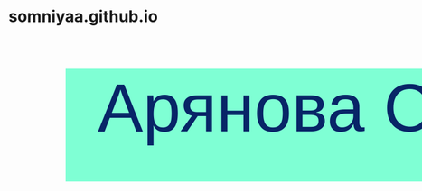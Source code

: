 # somniyaa.github.io
<!DOCTYPE html>
<html lang="ru">
<head>
<link rel="stylesheet" href="style.css">
</head>
<body>
  <style>
  .text{
width: 1000px;
height: 200px;
background: #7FFFD4;
margin-left: 20%;
margin-right: 20%;
margin-top: 15%;
color: #082567;
text-align: center;
font-family: Arial, Verdana, sans-serif;
font-size: 120px;
}
</style>

<div class="text">Арянова Софья</div>
</body>
</html>
